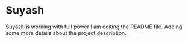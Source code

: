 # Suyash
Suyash is working with full power
I am editing the README file. Adding some more details about the project description.
